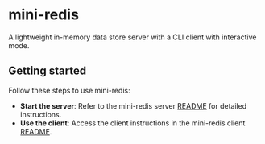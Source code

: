 # mini-redis

A lightweight in-memory data store server with a CLI client with interactive mode.

## Getting started

Follow these steps to use mini-redis:

- **Start the server**: Refer to the mini-redis server [README](./mini-redis-server/README.md) for detailed instructions.
- **Use the client**: Access the client instructions in the mini-redis client [README](./mini-redis-client/README.md).
